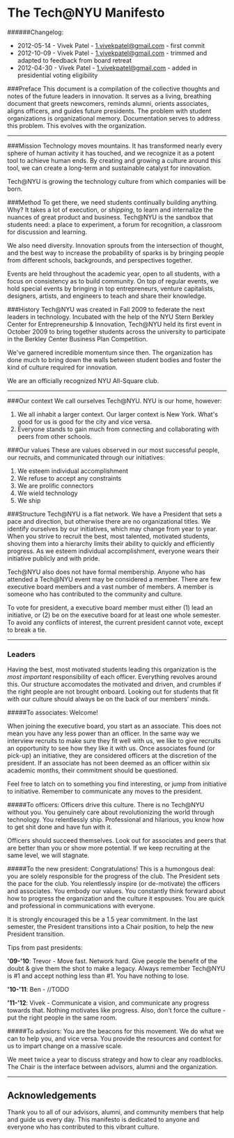 The Tech@NYU Manifesto
======================

######Changelog: 

- 2012-05-14 - Vivek Patel - <1.vivekpatel@gmail.com> - first commit
- 2012-10-09 - Vivek Patel - <1.vivekpatel@gmail.com> - trimmed and adapted to feedback from board retreat
- 2012-04-30 - Vivek Patel - <1.vivekpatel@gmail.com> - added in
  presidential voting eligibility

###Preface
This document is a compilation of the collective thoughts and notes of the future leaders in innovation. It serves as a living, breathing document that greets newcomers, reminds alumni, orients associates, aligns officers, and guides future presidents. The problem with student organizations is organizational memory. Documentation serves to address this problem. This evolves with the organization.

---

###Mission
Technology moves mountains. It has transformed nearly every sphere of human activity it has touched, and we recognize it as a potent tool to achieve human ends. By creating and growing a culture around this tool, we can create a long-term and sustainable catalyst for innovation.

Tech@NYU is growing the technology culture from which companies will be born.


###Method
To get there, we need students continually building anything. Why? It takes a lot of execution, or *shipping*, to learn and internalize the nuances of great product and business.  Tech@NYU is the sandbox that students need: a place to experiment, a forum for recognition, a classroom for discussion and learning.

We also need diversity. Innovation sprouts from the intersection of thought, and the best way to increase the probability of sparks is by bringing people from different schools, backgrounds, and perspectives together.

Events are held throughout the academic year, open to all students, with a focus on consistency as to build community. On top of regular events, we hold special events by bringing in top entrepreneurs, venture capitalists, designers, artists, and engineers to teach and share their knowledge.


###History
Tech@NYU was created in Fall 2009 to federate the next leaders in technology. Incubated with the help of the NYU Stern Berkley Center for Entrepreneurship & Innovation, Tech@NYU held its first event in October 2009 to bring together students across the university to participate in the Berkley Center Business Plan Competition.

We've garnered incredible momentum since then. The organization has done much to bring down the walls between student bodies and foster the kind of culture required for innovation.

We are an officially recognized NYU All-Square club.

---

###Our context
We call ourselves Tech@NYU. NYU is our home, however:

1. We all inhabit a larger context. Our larger context is New York. What's good for us is good for the city and vice versa.
2. Everyone stands to gain much from connecting and collaborating with peers from other schools.


###Our values
These are values observed in our most successful people, our recruits, and communicated through our initiatives:

1. We esteem individual accomplishment
2. We refuse to accept any constraints
3. We are prolific connectors
4. We wield technology
5. We ship


###Structure
Tech@NYU is a flat network. We have a President that sets a pace and direction, but otherwise there are no organizational titles. We identify ourselves by our initiatives, which may change from year to year. When you strive to recruit the best, most talented, motivated students, shoving them into a hierarchy limits their ability to quickly and efficiently progress. As we esteem individual accomplishment, everyone wears their initiative publicly and with pride.

Tech@NYU also does not have formal membership. Anyone who has attended a Tech@NYU event may be considered a member. There are few executive board members and a vast number of members. A member is someone who has contributed to the community and culture.

To vote for president, a executive board member must either (1) lead an
initiative, or (2) be on the executive board for at least one whole
semester. To avoid any conflicts of interest, the current president cannot vote, except to break a tie.

---

### Leaders
Having the best, most motivated students leading this organization is the _most important_ responsibility of each officer. Everything revolves around this. Our structure accomodates the motivated and driven, and crumbles if the right people are not brought onboard. Looking out for students that fit with our culture should always be on the back of our members' minds.


#####To associates:
Welcome!

When joining the executive board, you start as an associate. This does not mean you have any less power than an officer. In the same way we interview recruits to make sure they fit well with us, we like to give recruits an opportunity to see how they like it with us. Once associates found (or pick-up) an initiative, they are considered officers at the discretion of the president. If an associate has not been deemed as an officer within six academic months, their commitment should be questioned. 

Feel free to latch on to something you find interesting, or jump from initiative to initiative. Remember to communicate any moves to the president.

#####To officers:
Officers drive this culture. There is no Tech@NYU without you. You genuinely care about revolutionizing the world through technology. You relentlessly ship. Professional and hilarious, you know how to get shit done and have fun with it.

Officers should succeed themselves. Look out for associates and peers that are better than you or show more potential. If we keep recruiting at the same level, we will stagnate.


#####To the new president:
Congratulations! This is a humongous deal: you are solely responsible for the progress of the club. The President sets the pace for the club. You relentlessly inspire (or de-motivate) the officers and associates. You embody our values. You constantly think forward about how to progress the organization and the culture it espouses. You are quick and professional in communications with everyone.

It is strongly encouraged this be a 1.5 year commitment. In the last semester, the President transitions into a Chair position, to help the new President transition.

Tips from past presidents:

**'09-'10**: Trevor - Move fast. Network hard. Give people the benefit of the doubt & give them the shot to make a legacy. Always remember Tech@NYU is #1 and accept nothing less than #1. You have nothing to lose.

**'10-'11**: Ben - //TODO

**'11-'12**: Vivek - Communicate a vision, and communicate any progress towards that. Nothing motivates like progress. Also, don't force the culture - put the right people in the same room.


#####To advsiors:
You are the beacons for this movement. We do what we can to help you, and vice versa. You provide the resources and context for us to impart change on a massive scale.

We meet twice a year to discuss strategy and how to clear any roadblocks. The Chair is the interface between advisors, alumni and the organization.



---

Acknowledgements
----------------
Thank you to all of our advisors, alumni, and community members that help and guide us every day. This manifesto is dedicated to anyone and everyone who has contributed to this vibrant culture.
